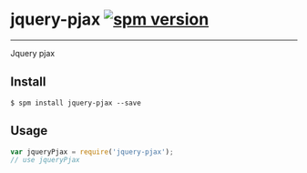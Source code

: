 # jquery-pjax [![spm version](http://spmjs.io/badge/jquery-pjax)](http://spmjs.io/package/jquery-pjax)

---

Jquery pjax

## Install

```
$ spm install jquery-pjax --save
```

## Usage

```js
var jqueryPjax = require('jquery-pjax');
// use jqueryPjax
```
